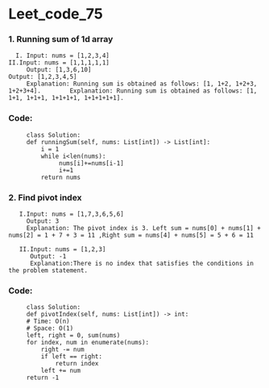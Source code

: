 # Leet_code_75

### 1. Running sum of 1d array
      I. Input: nums = [1,2,3,4]                                                        II.Input: nums = [1,1,1,1,1]
         Output: [1,3,6,10]                                                                Output: [1,2,3,4,5]
         Explanation: Running sum is obtained as follows: [1, 1+2, 1+2+3, 1+2+3+4].        Explanation: Running sum is obtained as follows: [1, 1+1, 1+1+1, 1+1+1+1, 1+1+1+1+1].                                                                         

### Code: 
         class Solution:
         def runningSum(self, nums: List[int]) -> List[int]:
             i = 1
             while i<len(nums):
                  nums[i]+=nums[i-1]
                  i+=1
             return nums       
      
### 2. Find pivot index
       I.Input: nums = [1,7,3,6,5,6]
         Output: 3
         Explanation: The pivot index is 3. Left sum = nums[0] + nums[1] + nums[2] = 1 + 7 + 3 = 11 ,Right sum = nums[4] + nums[5] = 5 + 6 = 11
            
       II.Input: nums = [1,2,3]
          Output: -1
          Explanation:There is no index that satisfies the conditions in the problem statement.    
          
### Code:          
         class Solution:
         def pivotIndex(self, nums: List[int]) -> int:
         # Time: O(n)
         # Space: O(1)
         left, right = 0, sum(nums)
         for index, num in enumerate(nums):
             right -= num
             if left == right:
                 return index
             left += num
         return -1
